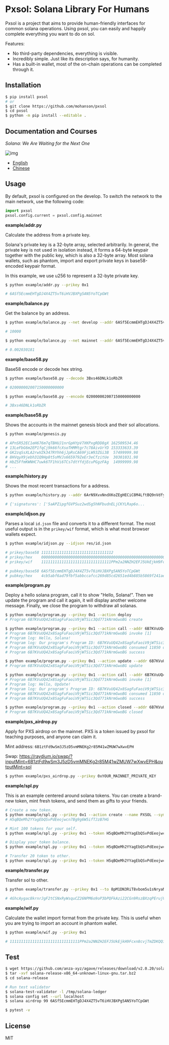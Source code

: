 # Pxsol: Solana Library For Humans

Pxsol is a project that aims to provide human-friendly interfaces for common solana operations. Using pxsol, you can easily and happily complete everything you want to do on sol.

Features:

- No third-party dependencies, everything is visible.
- Incredibly simple. Just like its description says, for humanity.
- Has a built-in wallet, most of the on-chain operations can be completed through it.

## Installation

```sh
$ pip install pxsol
# or
$ git clone https://github.com/mohanson/pxsol
$ cd pxsol
$ python -m pip install --editable .
```

## Documentation and Courses

*Solana: We Are Waiting for the Next One*

![img](./doc/img/cover.jpg)

- [English](https://github.com/mohanson/pxsol/tree/master/doc)
- [Chinese](http://accu.cc/content/solana/foreword/)

## Usage

By default, pxsol is configured on the develop. To switch the network to the main network, use the following code:

```py
import pxsol
pxsol.config.current = pxsol.config.mainnet
```

**example/addr.py**

Calculate the address from a private key.

Solana's private key is a 32-byte array, selected arbitrarily. In general, the private key is not used in isolation instead, it forms a 64-byte keypair together with the public key, which is also a 32-byte array. Most solana wallets, such as phantom, import and export private keys in base58-encoded keypair format.

In this example, we use u256 to represent a 32-byte private key.

```sh
$ python example/addr.py --prikey 0x1

# 6ASf5EcmmEHTgDJ4X4ZT5vT6iHVJBXPg5AN5YoTCpGWt
```

**example/balance.py**

Get the balance by an address.

```sh
$ python example/balance.py --net develop --addr 6ASf5EcmmEHTgDJ4X4ZT5vT6iHVJBXPg5AN5YoTCpGWt

# 10000

$ python example/balance.py --net mainnet --addr 6ASf5EcmmEHTgDJ4X4ZT5vT6iHVJBXPg5AN5YoTCpGWt

# 0.002030181
```

**example/base58.py**

Base58 encode or decode hex string.

```sh
$ python example/base58.py --decode 3Bxs46DNLk1oRbZR

# 020000002007150000000000

$ python example/base58.py --encode 020000002007150000000000

# 3Bxs46DNLk1oRbZR
```

**example/base58.py**

Shows the accounts in the mainnet genesis block and their sol allocations.

```sh
$ python example/genesis.py

# APnSR52EC1eH676m7qTBHUJ1nrGpHYpV7XKPxgRDD8gX 162509534.46
# 13LeFbG6m2EP1fqCj9k66fcXsoTHMMtgr7c78AivUrYD 153333633.39
# GK2zqSsXLA2rwVZk347RYhh6jJpRsCA69FjLW93ZGi3B  57499999.98
# 8HVqyX9jebh31Q9Hp8t5sMVJs665979ZeEr3eCfzitUe  30301031.98
# HbZ5FfmKWNHC7uwk6TF1hVi6TCs7dtYfdjEcuPGgzFAg  14999999.98
# ...
```

**example/history.py**

Shows the most recent transactions for a address.

```sh
$ python example/history.py --addr 6ArN9XvxNndXKoZEgHECiC8M4LftBQ9nVdfyrC5tsii6 --limit 1

# {'signatures': ['5aAPZipgfGVPSuz2wdSg5hNFbudnELjCKYLRap6o...
```

**example/idjson.py**

Parses a local `id.json` file and converts it to a different format. The most useful output is in the `prikey/wif` format, which is what most browser wallets expect.

```sh
$ python example/idjson.py --idjson res/id.json

# prikey/base58 11111111111111111111111111111112
# prikey/hex    0000000000000000000000000000000000000000000000000000000000000001
# prikey/wif    1111111111111111111111111111111PPm2a2NNZH2EFJ5UkEjkH9Fcxn8cvjTmZDKQQisyLDmA

# pubkey/base58 6ASf5EcmmEHTgDJ4X4ZT5vT6iHVJBXPg5AN5YoTCpGWt
# pubkey/hex    4cb5abf6ad79fbf5abbccafcc269d85cd2651ed4b885b5869f241aedf0a5ba29
```

**example/program.py**

Deploy a hello solana program, call it to show "Hello, Solana!". Then we update the program and call it again, it will display another welcome message. Finally, we close the program to withdraw all solanas.

```sh
$ python example/program.py --prikey 0x1 --action deploy
# Program 6B7KVuUQ42x8SagFuFaoiV9jWTSic3Qd771kNrmGwoBG create

$ python example/program.py --prikey 0x1 --action call --addr 6B7KVuUQ42x8SagFuFaoiV9jWTSic3Qd771kNrmGwoBG
# Program 6B7KVuUQ42x8SagFuFaoiV9jWTSic3Qd771kNrmGwoBG invoke [1]
# Program log: Hello, Solana!
# Program log: Our program's Program ID: 6B7KVuUQ42x8SagFuFaoiV9jWTSic3Qd771kNrmGwoBG
# Program 6B7KVuUQ42x8SagFuFaoiV9jWTSic3Qd771kNrmGwoBG consumed 11850 of 200000 compute units
# Program 6B7KVuUQ42x8SagFuFaoiV9jWTSic3Qd771kNrmGwoBG success

$ python example/program.py --prikey 0x1 --action update --addr 6B7KVuUQ42x8SagFuFaoiV9jWTSic3Qd771kNrmGwoBG
# Program 6B7KVuUQ42x8SagFuFaoiV9jWTSic3Qd771kNrmGwoBG update

$ python example/program.py --prikey 0x1 --action call --addr 6B7KVuUQ42x8SagFuFaoiV9jWTSic3Qd771kNrmGwoBG
# Program 6B7KVuUQ42x8SagFuFaoiV9jWTSic3Qd771kNrmGwoBG invoke [1]
# Program log: Hello, Update!
# Program log: Our program's Program ID: 6B7KVuUQ42x8SagFuFaoiV9jWTSic3Qd771kNrmGwoBG
# Program 6B7KVuUQ42x8SagFuFaoiV9jWTSic3Qd771kNrmGwoBG consumed 11850 of 200000 compute units
# Program 6B7KVuUQ42x8SagFuFaoiV9jWTSic3Qd771kNrmGwoBG success

$ python example/program.py --prikey 0x1 --action closed --addr 6B7KVuUQ42x8SagFuFaoiV9jWTSic3Qd771kNrmGwoBG
# Program 6B7KVuUQ42x8SagFuFaoiV9jWTSic3Qd771kNrmGwoBG closed
```

**example/pxs_airdrop.py**

Apply for PXS airdrop on the mainnet. PXS is a token issued by pxsol for teaching purposes, and anyone can claim it.

Mint address: `6B1ztFd9wSm3J5zD5vmMNEKg2r85M41wZMUW7wXwvEPH`

Swap: <https://raydium.io/swap/?inputMint=6B1ztFd9wSm3J5zD5vmMNEKg2r85M41wZMUW7wXwvEPH&outputMint=sol>

```sh
$ python example/pxs_airdrop.py --prikey 0xYOUR_MAINNET_PRIVATE_KEY
```

**example/spl.py**

This is an example centered around solana tokens. You can create a brand-new token, mint fresh tokens, and send them as gifts to your friends.

```sh
# Create a new token.
$ python example/spl.py --prikey 0x1 --action create --name PXSOL --symbol PXS --uri https://raw.githubusercontent.com/mohanson/pxsol/refs/heads/master/res/pxs.json
# H5qBQeMh2YYagEbQSvPdEeojwcn7Bg9g6W5ifTJzB7HG

# Mint 100 tokens for your self.
$ python example/spl.py --prikey 0x1 --token H5qBQeMh2YYagEbQSvPdEeojwcn7Bg9g6W5ifTJzB7HG --action mint --amount 100

# Display your token balance.
$ python example/spl.py --prikey 0x1 --token H5qBQeMh2YYagEbQSvPdEeojwcn7Bg9g6W5ifTJzB7HG --action balance

# Transfer 20 token to other.
$ python example/spl.py --prikey 0x1 --token H5qBQeMh2YYagEbQSvPdEeojwcn7Bg9g6W5ifTJzB7HG --action transfer --to 8pM1DN3RiT8vbom5u1sNryaNT1nyL8CTTW3b5PwWXRBH --amount 20
```

**example/transfer.py**

Transfer sol to other.

```sh
$ python example/transfer.py --prikey 0x1 --to 8pM1DN3RiT8vbom5u1sNryaNT1nyL8CTTW3b5PwWXRBH --value 0.05

# 4GhcAygac8krnrJgF2tCSNxRyWsquCZ26NPM6o9oP3bPQFkAzi22CGn9RszBXzqPErujVxwzenTHoTMHuiZm98Wu
```

**example/wif.py**

Calculate the wallet import format from the private key. This is useful when you are trying to import an account in phantom wallet.

```sh
$ python example/wif.py --prikey 0x1

# 1111111111111111111111111111111PPm2a2NNZH2EFJ5UkEjkH9Fcxn8cvjTmZDKQQisyLDmA
```

## Test

```sh
$ wget https://github.com/anza-xyz/agave/releases/download/v2.0.20/solana-release-x86_64-unknown-linux-gnu.tar.bz2
$ tar -xvf solana-release-x86_64-unknown-linux-gnu.tar.bz2
$ cd solana-release

# Run test validator
$ solana-test-validator -l /tmp/solana-ledger
$ solana config set --url localhost
$ solana airdrop 99 6ASf5EcmmEHTgDJ4X4ZT5vT6iHVJBXPg5AN5YoTCpGWt

$ pytest -v
```

## License

MIT
